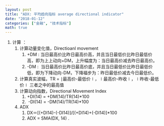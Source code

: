 ```yaml
---
layout: post
title: "ADX: 平均趋向指标 average directional indicator"
date: "2018-01-12"
categories: ["金融", "技术指标"]
math: true
---
```


1. 计算 ：
    1. 计算动量变化值，Directioanl movement
        1. +DM : 当日最高价比昨日最高价高，并且当日最低价比昨日最低价高，即为上上动向+DM，上升幅度为：当日最高价减去昨日最高价。
        2. \-DM :  当日最高价比昨日最高价底，并且当日最低价比昨日最低价低，即为下降动向-DM，下降福步为：昨日最低价减去今日最低价。
    2. 计算真实波幅，TR = ∣最高价-最低价∣，∣最高价-昨收∣，∣昨收-最低价∣ 三者之中的最高值
    3. 计算动向指数，Directional Movement Index
        1. +DI(14) = +DM(14)/TR(14)\*100
        2.  -DI(14) = -DM(14)/TR(14)\*100
    4. ADX
        1. DX＝\[(+DI14)-(-DI14)\]/\[(+DI14)+(-DI14)\]\*100
        2. ADX = SMA(DX, 14) .
